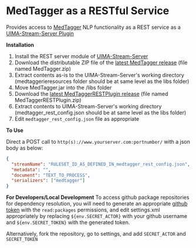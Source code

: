 MedTagger as a RESTful Service
==
Provides access to [MedTagger](https://www.github.com/OHNLP/MedTagger) NLP functionality 
as a REST service as a [UIMA-Stream-Server Plugin](https://www.github.com/OHNLP/UIMA-Stream-Server)

**Installation**

1. Install the REST server module of [UIMA-Stream-Server](https://github.com/OHNLP/UIMA-Stream-Server/tree/master/UIMA-Server-REST)
2. Download the distributable ZIP file of the [latest MedTagger release](https://github.com/OHNLP/MedTagger/releases/latest) (file named MedTagger.zip)
3. Extract contents as-is to the UIMA-Stream-Server's working directory (medtaggerieresources folder should be at same level as the libs folder)
4. Move MedTagger.jar into the /libs folder
5. Download the [latest MedTaggerRESTPlugin release](https://github.com/OHNLP/MedTaggerRESTPlugin/releases) (file named MedTaggerRESTPlugin.zip)
6. Extract contents to UIMA-Stream-Server's working directory (medtagger_rest_config.json should be at same level as the libs folder)
7. Edit `medtagger_rest_config.json` file as appropriate

**To Use**

Direct a POST call to `http(s)://www.yourserver.com:portnumber/` with a json body as below:

```json
{
  "streamName": "RULESET_ID_AS_DEFINED_IN_medtagger_rest_config.json",
  "metadata": "",
  "document": "TEXT_TO_PROCESS",
  "serializers": ["medtagger"]
}
```

**For Developers/Local Development**
To access github package repositories for dependency resolution, you will need to
generate an appropriate [github token](https://help.github.com/en/github/authenticating-to-github/creating-a-personal-access-token-for-the-command-line)
with the `read:packages` permissions, and edit settings.xml appropriately by replacing 
`${env.SECRET_ACTOR}` with your github username and `${env.SECRET_TOKEN}` with the generated token.

Alternatively, fork the repository, go to settings, and add `SECRET_ACTOR` and `SECRET_TOKEN`


